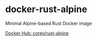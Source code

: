# docker-rust-alpine

Minimal Alpine-based Rust Docker image

[Docker Hub: corey/rust-alpine](https://hub.docker.com/r/corey/rust-alpine/)

